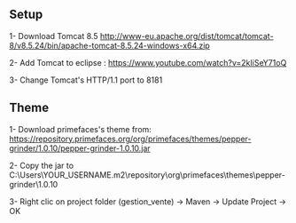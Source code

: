 ## Setup

1- Download Tomcat 8.5 http://www-eu.apache.org/dist/tomcat/tomcat-8/v8.5.24/bin/apache-tomcat-8.5.24-windows-x64.zip

2- Add Tomcat to eclipse : https://www.youtube.com/watch?v=2kIiSeY71oQ

3- Change Tomcat's HTTP/1.1 port to 8181

## Theme

1- Download primefaces's theme from: https://repository.primefaces.org/org/primefaces/themes/pepper-grinder/1.0.10/pepper-grinder-1.0.10.jar

2- Copy the jar to C:\Users\YOUR_USERNAME\.m2\repository\org\primefaces\themes\pepper-grinder\1.0.10

3- Right clic on project folder (gestion_vente) -> Maven -> Update Project -> OK